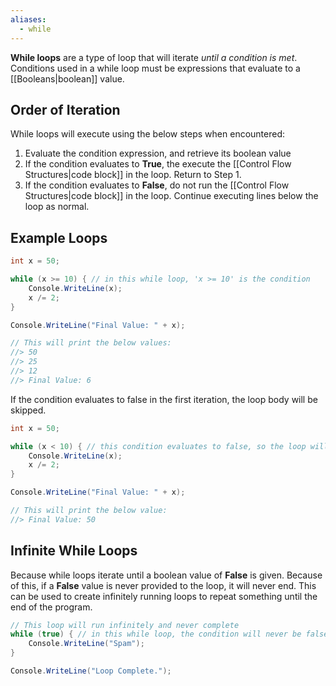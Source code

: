 ```yaml
---
aliases:
  - while
---
```

**While loops** are a type of loop that will iterate *until a condition is met*. Conditions used in a while loop must be expressions that evaluate to a [[Booleans|boolean]] value.

## Order of Iteration

While loops will execute using the below steps when encountered:
1. Evaluate the condition expression, and retrieve its boolean value
2. If the condition evaluates to **True**, the execute the [[Control Flow Structures|code block]] in the loop. Return to Step 1.
3. If the condition evaluates to **False**, do not run the [[Control Flow Structures|code block]] in the loop. Continue executing lines below the loop as normal.

## Example Loops

```csharp
int x = 50;

while (x >= 10) { // in this while loop, 'x >= 10' is the condition
	Console.WriteLine(x);
	x /= 2;
}

Console.WriteLine("Final Value: " + x);

// This will print the below values:
//> 50
//> 25
//> 12
//> Final Value: 6
```


If the condition evaluates to false in the first iteration, the loop body will be skipped. 

```csharp
int x = 50;

while (x < 10) { // this condition evaluates to false, so the loop will not run.
	Console.WriteLine(x);
	x /= 2;
}

Console.WriteLine("Final Value: " + x);

// This will print the below value:
//> Final Value: 50
```

## Infinite While Loops

Because while loops iterate until a boolean value of **False** is given. Because of this, if a **False** value is never provided to the loop, it will never end. This can be used to create infinitely running loops to repeat something until the end of the program.

```csharp
// This loop will run infinitely and never complete
while (true) { // in this while loop, the condition will never be false
	Console.WriteLine("Spam");
}

Console.WriteLine("Loop Complete.");
```